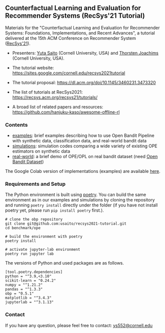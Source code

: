 ## Counterfactual Learning and Evaluation for Recommender Systems (RecSys'21 Tutorial)

Materials for the "Counterfactual Learning and Evaluation for Recommender Systems: Foundations, Implementations, and Recent Advances", a tutorial delivered at the 15th ACM Conference on Recommender System ([RecSys'21](https://recsys.acm.org/recsys21/)).

- Presenters: [Yuta Saito](https://usaito.github.io/) (Cornell University, USA) and [Thorsten Joachims](https://www.cs.cornell.edu/people/tj/) (Cornell University, USA).

- The tutorial website: https://sites.google.com/cornell.edu/recsys2021tutorial
- The tutorial proposal: https://dl.acm.org/doi/10.1145/3460231.3473320
- The list of tutorials at RecSys2021: https://recsys.acm.org/recsys21/tutorials/
- A broad list of related papers and resources: https://github.com/hanjuku-kaso/awesome-offline-rl


### Contents

- [examples](./examples): brief examples describing how to use Open Bandit Pipeline with synthetic data, classification data, and real-world bandit data
- [simulations](./simulations): simulation codes comparing a wide variety of existing OPE estimators on synthetic data
- [real-world](./real-world): a brief demo of OPE/OPL on real bandit dataset (need [Open Bandit Dataset](https://research.zozo.com/data.html))
<!-- - [slides](./slides): tutorial slides -->

The Google Colab version of implementations (examples) are available [here](https://drive.google.com/drive/folders/1P3IPoFhVQ0n19EU5PCF_ZfkxRdpTJnJa?usp=sharing).

### Requirements and Setup

The Python environment is built using [poetry](https://github.com/python-poetry/poetry). You can build the same environment as in our examples and simulations by cloning the repository and running `poetry install` directly under the folder (if you have not install poetry yet, please run `pip install poetry` first.).

```
# clone the obp repository
git clone git@github.com:usaito/recsys2021-tutorial.git
cd benchmark/ope

# build the environment with poetry
poetry install

# activate jupyter-lab environment
poetry run jupyter lab
```

The versions of Python and used packages are as follows.
```
[tool.poetry.dependencies]
python = "^3.9,<3.10"
scikit-learn = "0.24.2"
numpy = "^1.21.2"
pandas = "^1.3.3"
obp = "0.5.1"
matplotlib = "^3.4.3"
jupyterlab = "^3.1.13"
```

### Contact
If you have any question, please feel free to contact: ys552@cornell.edu
